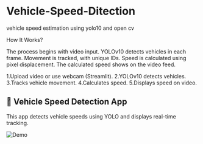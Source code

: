 # Vehicle-Speed-Ditection
vehicle speed estimation using yolo10 and open cv

How It Works?

The process begins with video input. YOLOv10 detects vehicles in each frame. Movement is tracked, with unique IDs. Speed is calculated using pixel displacement. The calculated speed shows on the video feed.

1.Upload video or use webcam (Streamlit).
2.YOLOv10 detects vehicles.
3.Tracks vehicle movement.
4.Calculates speed.
5.Displays speed on video.

## 🚗 Vehicle Speed Detection App

This app detects vehicle speeds using YOLO and displays real-time tracking.

![Demo](https://github.com/saifudheen-ai/vehicle-speed-detection/blob/main/screen-capture.gif?raw=true)
